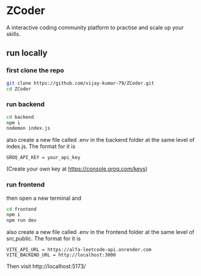 
# ZCoder

A interactive coding community platform to practise and scale up your skills.

## run locally
### first clone the repo
``` bash
git clone https://github.com/vijay-kumar-79/ZCoder.git
cd ZCoder
```
### run backend
``` bash
cd backend
npm i 
nodemon index.js
```
also create a new file called .env in the backend folder at the same level of index.js. The format for it is
```
GROQ_API_KEY = your_api_key
```
(Create your own key at https://console.groq.com/keys)

### run frontend
then open a new terminal and
```bash
cd frontend
npm i
npm run dev
```
also create a new file called .env in the frontend folder at the same level of src,public. The format for it is
```
VITE_API_URL = https://alfa-leetcode-api.onrender.com
VITE_BACKEND_URL = http://localhost:3000
```
Then visit http://localhost:5173/

